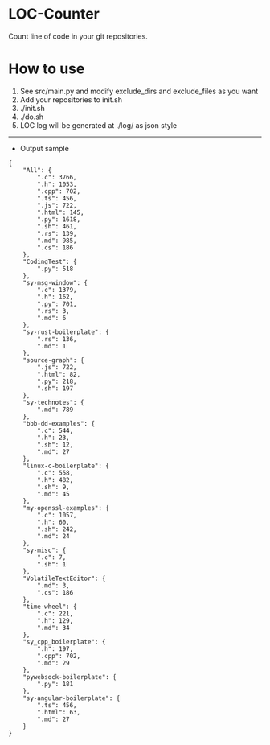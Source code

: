 # LOC-Counter
Count line of code in your git repositories.

# How to use
1. See src/main.py and modify exclude_dirs and exclude_files as you want
2. Add your repositories to init.sh
3. ./init.sh
4. ./do.sh
5. LOC log will be generated at ./log/ as json style

***

+ Output sample
```
{
    "All": {
        ".c": 3766,
        ".h": 1053,
        ".cpp": 702,
        ".ts": 456,
        ".js": 722,
        ".html": 145,
        ".py": 1618,
        ".sh": 461,
        ".rs": 139,
        ".md": 985,
        ".cs": 186
    },
    "CodingTest": {
        ".py": 518
    },
    "sy-msg-window": {
        ".c": 1379,
        ".h": 162,
        ".py": 701,
        ".rs": 3,
        ".md": 6
    },
    "sy-rust-boilerplate": {
        ".rs": 136,
        ".md": 1
    },
    "source-graph": {
        ".js": 722,
        ".html": 82,
        ".py": 218,
        ".sh": 197
    },
    "sy-technotes": {
        ".md": 789
    },
    "bbb-dd-examples": {
        ".c": 544,
        ".h": 23,
        ".sh": 12,
        ".md": 27
    },
    "linux-c-boilerplate": {
        ".c": 558,
        ".h": 482,
        ".sh": 9,
        ".md": 45
    },
    "my-openssl-examples": {
        ".c": 1057,
        ".h": 60,
        ".sh": 242,
        ".md": 24
    },
    "sy-misc": {
        ".c": 7,
        ".sh": 1
    },
    "VolatileTextEditor": {
        ".md": 3,
        ".cs": 186
    },
    "time-wheel": {
        ".c": 221,
        ".h": 129,
        ".md": 34
    },
    "sy_cpp_boilerplate": {
        ".h": 197,
        ".cpp": 702,
        ".md": 29
    },
    "pywebsock-boilerplate": {
        ".py": 181
    },
    "sy-angular-boilerplate": {
        ".ts": 456,
        ".html": 63,
        ".md": 27
    }
}
```